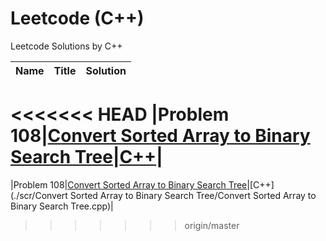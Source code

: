 Leetcode (C++)
========

Leetcode Solutions by C++

| Name | Title | Solution |
| ------------ | ------------ | ------------ |
<<<<<<< HEAD
|Problem 108|[Convert Sorted Array to Binary Search Tree](https://leetcode.com/problems/convert-sorted-array-to-binary-search-tree/)|[C++](./ConvertSortedArraytoBinarySearchTree/ConvertSortedArraytoBinarySearchTree.cpp)|
=======
|Problem 108|[Convert Sorted Array to Binary Search Tree](https://leetcode.com/problems/convert-sorted-array-to-binary-search-tree/)|[C++](./scr/Convert Sorted Array to Binary Search Tree/Convert Sorted Array to Binary Search Tree.cpp)|
>>>>>>> origin/master
